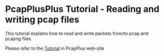PcapPlusPlus Tutorial - Reading and writing pcap files
======================================================

This tutorial explains how to read and write packets from/to pcap and pcapng files.

Please refer to the [Tutorial](http://seladb.github.io/PcapPlusPlus-Doc/tutorial_pcap_files.html) in PcapPlus web-site